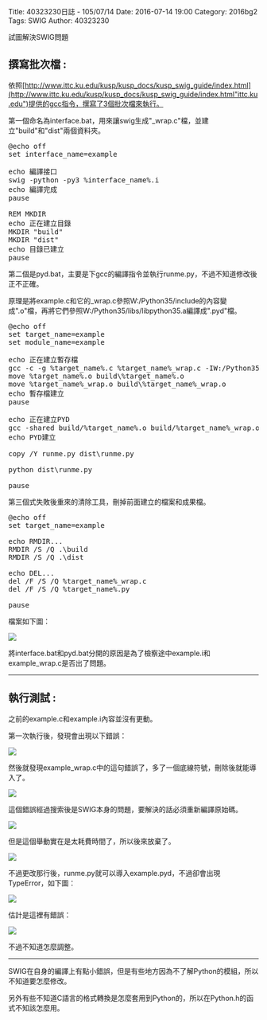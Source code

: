 Title: 40323230日誌 - 105/07/14
Date: 2016-07-14 19:00
Category: 2016bg2
Tags: SWIG
Author: 40323230

試圖解決SWIG問題

<!-- PELICAN_END_SUMMARY -->

<h2>撰寫批次檔 :</h2>

依照[http://www.ittc.ku.edu/kusp/kusp_docs/kusp_swig_guide/index.html](http://www.ittc.ku.edu/kusp/kusp_docs/kusp_swig_guide/index.html"ittc.ku.edu")提供的gcc指令，撰寫了3個批次檔來執行。

第一個命名為interface.bat，用來讓swig生成"_wrap.c"檔，並建立"build"和"dist"兩個資料夾。

<pre class="brush: c">
@echo off
set interface_name=example

echo 編譯接口
swig -python -py3 %interface_name%.i
echo 編譯完成
pause

REM MKDIR
echo 正在建立目錄
MKDIR "build"
MKDIR "dist"
echo 目錄已建立
pause
</pre>

第二個是pyd.bat，主要是下gcc的編譯指令並執行runme.py，不過不知道修改後正不正確。

原理是將example.c和它的_wrap.c參照W:/Python35/include的內容變成".o"檔，再將它們參照W:/Python35/libs/libpython35.a編譯成".pyd"檔。

<pre class="brush: c">
@echo off
set target_name=example
set module_name=example

echo 正在建立暫存檔
gcc -c -g %target_name%.c %target_name%_wrap.c -IW:/Python35/include
move %target_name%.o build\%target_name%.o
move %target_name%_wrap.o build\%target_name%_wrap.o
echo 暫存檔建立
pause

echo 正在建立PYD
gcc -shared build/%target_name%.o build/%target_name%_wrap.o W:/Python35/libs/libpython35.a -o dist/%module_name%.pyd
echo PYD建立

copy /Y runme.py dist\runme.py

python dist\runme.py

pause
</pre>

第三個式失敗後重來的清除工具，刪掉前面建立的檔案和成果檔。

<pre class="brush: c">
@echo off
set target_name=example

echo RMDIR...
RMDIR /S /Q .\build
RMDIR /S /Q .\dist

echo DEL...
del /F /S /Q %target_name%_wrap.c
del /F /S /Q %target_name%.py

pause
</pre>

檔案如下圖：

![](https://raw.githubusercontent.com/coursemdetw/project_site_files/gh-pages/files/2016spring/g2/Python_solvespace/0714_01.jpg)

將interface.bat和pyd.bat分開的原因是為了檢察途中example.i和example_wrap.c是否出了問題。

<hr>

<h2>執行測試 :</h2>

之前的example.c和example.i內容並沒有更動。

第一次執行後，發現會出現以下錯誤：

![](https://raw.githubusercontent.com/coursemdetw/project_site_files/gh-pages/files/2016spring/g2/Python_solvespace/0714_02.jpg)

然後就發現example_wrap.c中的這句錯誤了，多了一個底線符號，刪除後就能導入了。

![](https://raw.githubusercontent.com/coursemdetw/project_site_files/gh-pages/files/2016spring/g2/Python_solvespace/0714_03.jpg)

這個錯誤經過搜索後是SWIG本身的問題，要解決的話必須重新編譯原始碼。

![](https://raw.githubusercontent.com/coursemdetw/project_site_files/gh-pages/files/2016spring/g2/Python_solvespace/0714_04.jpg)

但是這個舉動實在是太耗費時間了，所以後來放棄了。

![](https://raw.githubusercontent.com/coursemdetw/project_site_files/gh-pages/files/2016spring/g2/Python_solvespace/0714_05.jpg)

不過更改那行後，runme.py就可以導入example.pyd，不過卻會出現TypeError，如下圖：

![](https://raw.githubusercontent.com/coursemdetw/project_site_files/gh-pages/files/2016spring/g2/Python_solvespace/0714_06.jpg)

估計是這裡有錯誤：

![](https://raw.githubusercontent.com/coursemdetw/project_site_files/gh-pages/files/2016spring/g2/Python_solvespace/0714_07.jpg)

不過不知道怎麼調整。

<hr>

SWIG在自身的編譯上有點小錯誤，但是有些地方因為不了解Python的模組，所以不知道要怎麼修改。

另外有些不知道C語言的格式轉換是怎麼套用到Python的，所以在Python.h的函式不知該怎麼用。